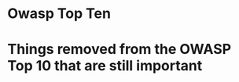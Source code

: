 <!-- TITLE: Webapps -->
<!-- SUBTITLE: A quick summary of Webapps -->

# Owasp Top Ten
# Things removed from the OWASP Top 10 that are still important